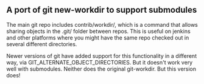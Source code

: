 ## A port of git new-workdir to support submodules

The main git repo includes contrib/workdir/, which is a command that
allows sharing objects in the .git/ folder between repos.  This is
useful on jenkins and other platforms where you might have the same
repo checked out in several different directories.

Newer versions of git have added support for this functionality in a
different way, via GIT_ALTERNATE_OBJECT_DIRECTORIES.  But it doesn't
work very well with submodules.  Neither does the original
git-workdir.  But this version does!
